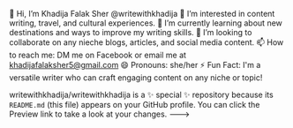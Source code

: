👋 Hi, I’m Khadija Falak Sher @writewithkhadija
👀 I’m interested in content writing, travel, and cultural experiences.
🌱 I’m currently learning about new destinations and ways to improve my writing skills.
💞️ I’m looking to collaborate on any nieche blogs, articles, and social media content.
📫 How to reach me: DM me on Facebook or email me at khadijafalaksher5@gmail.com
😄 Pronouns: she/her
⚡ Fun Fact: I'm a versatile writer who can craft engaging content on any niche or topic!

writewithkhadija/writewithkhadija is a ✨ special ✨ repository because its `README.md` (this file) appears on your GitHub profile.
You can click the Preview link to take a look at your changes.
--->
